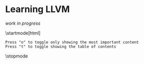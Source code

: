 

Learning LLVM
=============

<div class="center">

_work in progress_

</div>

<div class="important">

\startmode[html]
~~~{.note .notitle}
Press "o" to toggle only showing the most important content
Press "t" to toggle showing the table of contents
~~~
\stopmode

</div>
